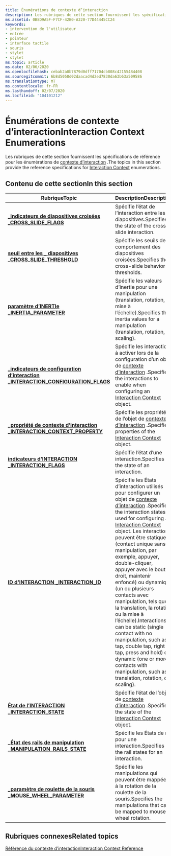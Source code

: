 ```yaml
---
title: Énumérations de contexte d’interaction
description: Les rubriques de cette section fournissent les spécifications de référence pour les énumérations de contexte d’interaction.
ms.assetid: 0B8D9A5F-F7CF-42B0-A320-77D44445CC24
keywords:
- intervention de l'utilisateur
- entrée
- pointeur
- interface tactile
- souris
- stylet
- stylet
ms.topic: article
ms.date: 02/06/2020
ms.openlocfilehash: cebab2a0b7879d0dff71704cb808c42155484408
ms.sourcegitcommit: 6b8d5058d02daacad4d2ed7830da63b63a509586
ms.translationtype: MT
ms.contentlocale: fr-FR
ms.lasthandoff: 02/07/2020
ms.locfileid: "104101212"
---
```

# <a name="interaction-context-enumerations"></a><span data-ttu-id="1db3c-110">Énumérations de contexte d’interaction</span><span class="sxs-lookup"><span data-stu-id="1db3c-110">Interaction Context Enumerations</span></span>

<span data-ttu-id="1db3c-111">Les rubriques de cette section fournissent les spécifications de référence pour les énumérations de [contexte d’interaction](interaction-context-portal.md) .</span><span class="sxs-lookup"><span data-stu-id="1db3c-111">The topics in this section provide the reference specifications for [Interaction Context](interaction-context-portal.md) enumerations.</span></span>

## <a name="in-this-section"></a><span data-ttu-id="1db3c-112">Contenu de cette section</span><span class="sxs-lookup"><span data-stu-id="1db3c-112">In this section</span></span>

| <span data-ttu-id="1db3c-113">Rubrique</span><span class="sxs-lookup"><span data-stu-id="1db3c-113">Topic</span></span> | <span data-ttu-id="1db3c-114">Description</span><span class="sxs-lookup"><span data-stu-id="1db3c-114">Description</span></span> |
|---|---|
| [<span data-ttu-id="1db3c-115">**\_indicateurs de diapositives croisées \_**</span><span class="sxs-lookup"><span data-stu-id="1db3c-115">**CROSS\_SLIDE\_FLAGS**</span></span>](/windows/win32/api/interactioncontext/ne-interactioncontext-cross_slide_flags)<br/> | <span data-ttu-id="1db3c-116">Spécifie l’état de l’interaction entre les diapositives.</span><span class="sxs-lookup"><span data-stu-id="1db3c-116">Specifies the state of the cross-slide interaction.</span></span><br/> |
| [<span data-ttu-id="1db3c-117">**seuil entre les \_ diapositives \_**</span><span class="sxs-lookup"><span data-stu-id="1db3c-117">**CROSS\_SLIDE\_THRESHOLD**</span></span>](/windows/win32/api/interactioncontext/ne-interactioncontext-cross_slide_threshold)<br/> | <span data-ttu-id="1db3c-118">Spécifie les seuils de comportement des diapositives croisées.</span><span class="sxs-lookup"><span data-stu-id="1db3c-118">Specifies the cross-slide behavior thresholds.</span></span><br/> |
| [<span data-ttu-id="1db3c-119">**paramètre d’INERTIe \_**</span><span class="sxs-lookup"><span data-stu-id="1db3c-119">**INERTIA\_PARAMETER**</span></span>](/windows/win32/api/interactioncontext/ne-interactioncontext-inertia_parameter)<br/> | <span data-ttu-id="1db3c-120">Spécifie les valeurs d’inertie pour une manipulation (translation, rotation, mise à l’échelle).</span><span class="sxs-lookup"><span data-stu-id="1db3c-120">Specifies the inertia values for a manipulation (translation, rotation, scaling).</span></span><br/> |
| [<span data-ttu-id="1db3c-121">**\_indicateurs de configuration d’interaction \_**</span><span class="sxs-lookup"><span data-stu-id="1db3c-121">**INTERACTION\_CONFIGURATION\_FLAGS**</span></span>](/windows/win32/api/interactioncontext/ne-interactioncontext-interaction_configuration_flags)<br/> | <span data-ttu-id="1db3c-122">Spécifie les interactions à activer lors de la configuration d’un objet de [contexte d’interaction](interaction-context-portal.md) .</span><span class="sxs-lookup"><span data-stu-id="1db3c-122">Specifies the interactions to enable when configuring an [Interaction Context](interaction-context-portal.md) object.</span></span><br/> |
| [<span data-ttu-id="1db3c-123">**\_propriété de contexte d’interaction \_**</span><span class="sxs-lookup"><span data-stu-id="1db3c-123">**INTERACTION\_CONTEXT\_PROPERTY**</span></span>](/windows/win32/api/interactioncontext/ne-interactioncontext-interaction_context_property)<br/> | <span data-ttu-id="1db3c-124">Spécifie les propriétés de l’objet de [contexte d’interaction](interaction-context-portal.md) .</span><span class="sxs-lookup"><span data-stu-id="1db3c-124">Specifies properties of the [Interaction Context](interaction-context-portal.md) object.</span></span> <br/> |
| [<span data-ttu-id="1db3c-125">**indicateurs d’INTERACTION \_**</span><span class="sxs-lookup"><span data-stu-id="1db3c-125">**INTERACTION\_FLAGS**</span></span>](/windows/win32/api/interactioncontext/ne-interactioncontext-interaction_flags)<br/> | <span data-ttu-id="1db3c-126">Spécifie l’état d’une interaction.</span><span class="sxs-lookup"><span data-stu-id="1db3c-126">Specifies the state of an interaction.</span></span><br/> |
| [<span data-ttu-id="1db3c-127">**ID d’INTERACTION \_**</span><span class="sxs-lookup"><span data-stu-id="1db3c-127">**INTERACTION\_ID**</span></span>](/windows/win32/api/interactioncontext/ne-interactioncontext-interaction_id)<br/> | <span data-ttu-id="1db3c-128">Spécifie les États d’interaction utilisés pour configurer un objet de [contexte d’interaction](interaction-context-portal.md) .</span><span class="sxs-lookup"><span data-stu-id="1db3c-128">Specifies the interaction states used for configuring an [Interaction Context](interaction-context-portal.md) object.</span></span> <span data-ttu-id="1db3c-129">Les interactions peuvent être statiques (contact unique sans manipulation, par exemple, appuyer, double-cliquer, appuyer avec le bouton droit, maintenir enfoncé) ou dynamique (un ou plusieurs contacts avec manipulation, tels que la translation, la rotation ou la mise à l’échelle).</span><span class="sxs-lookup"><span data-stu-id="1db3c-129">Interactions can be static (single contact with no manipulation, such as tap, double tap, right tap, press and hold) or dynamic (one or more contacts with manipulation, such as translation, rotation, or scaling).</span></span><br/> |
| [<span data-ttu-id="1db3c-130">**État de l’INTERACTION \_**</span><span class="sxs-lookup"><span data-stu-id="1db3c-130">**INTERACTION\_STATE**</span></span>](/windows/win32/api/interactioncontext/ne-interactioncontext-interaction_state)<br/> | <span data-ttu-id="1db3c-131">Spécifie l’état de l’objet de [contexte d’interaction](interaction-context-portal.md) .</span><span class="sxs-lookup"><span data-stu-id="1db3c-131">Specifies the state of the [Interaction Context](interaction-context-portal.md) object.</span></span><br/> |
| [<span data-ttu-id="1db3c-132">**\_État des rails de manipulation \_**</span><span class="sxs-lookup"><span data-stu-id="1db3c-132">**MANIPULATION\_RAILS\_STATE**</span></span>](/windows/win32/api/interactioncontext/ne-interactioncontext-manipulation_rails_state)<br/> | <span data-ttu-id="1db3c-133">Spécifie les États de rail pour une interaction.</span><span class="sxs-lookup"><span data-stu-id="1db3c-133">Specifies the rail states for an interaction.</span></span><br/> |
| [<span data-ttu-id="1db3c-134">**\_paramètre de roulette de la souris \_**</span><span class="sxs-lookup"><span data-stu-id="1db3c-134">**MOUSE\_WHEEL\_PARAMETER**</span></span>](/windows/win32/api/interactioncontext/ne-interactioncontext-mouse_wheel_parameter)<br/> | <span data-ttu-id="1db3c-135">Spécifie les manipulations qui peuvent être mappées à la rotation de la roulette de la souris.</span><span class="sxs-lookup"><span data-stu-id="1db3c-135">Specifies the manipulations that can be mapped to mouse wheel rotation.</span></span><br/> |

## <a name="related-topics"></a><span data-ttu-id="1db3c-136">Rubriques connexes</span><span class="sxs-lookup"><span data-stu-id="1db3c-136">Related topics</span></span>

[<span data-ttu-id="1db3c-137">Référence du contexte d’interaction</span><span class="sxs-lookup"><span data-stu-id="1db3c-137">Interaction Context Reference</span></span>](interaction-context-reference.md)
